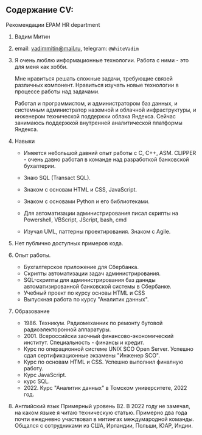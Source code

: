 ## Содержание CV:
Рекомендации EPAM HR department 
1. Вадим Митин
2. email: vadimmitin@mail.ru, telegram: `@WhiteVadim`
3. Я очень люблю информационные технологии. Работа с ними - это для меня как хобби.

    Мне нравиться решать сложные задачи, требующие связей различных компонент. Нравиться изучать новые технологии в процессе работы над задачами.

    Работал и программистом, и администратором баз данных, и системным администратор наземной и облачной инфраструктуры, и инженером технической поддержки облака Яндекса. Сейчас занимаюсь поддержкой внутренней аналитической платформы Яндекса.
4. Навыки
    * Имеется небольшой давний опыт работы с С, С++, ASM. CLIPPER - очень давно работал в команде над разработкой банковской бухалтерии.

    * Знаю SQL (Transact SQL).

    * Знаком с основам HTML и CSS, JavaScript.

    * Знаком с основами Python и его библиотеками. 

    * Для автоматизации администрирования писал скрипты на Powershell, VBScript, JScript, bash, cmd

    * Изучал UML, паттерны проектирования. Знаком с Agile.
5. Нет публично доступных примеров кода.
6. Опыт работы.
    * Бухгалтерское приложение для Сбербанка.
    * Скрипты автоматизации задач администрирования.
    * SQL-скрипты для администрирования баз даннды автоматизированной банковской системы в Сбербанке.
    * Учебный проект по курсу основы HTML и CSS
    * Выпускная работа по курсу "Аналитик данных".
7. Образование
    * 1986\. Техникум. Радиомеханник по ремонту бутовой радиоэлекторонной аппаратуры.
    * 2001\. Всероссийски заочный финансово-экономический институт. Специальность - финансы и кредит. 
    * Курс по операционной системе UNIX SCO Open Server. Успешно сдал сертификационные экзамены "Инженер SCO".
    * Курс по основам HTML и CSS. Успешно выполнил финалную работу.
    * Курс JavaScript.
    * курс SQL.
    * 2022\. Курс "Аналитик данных" в Томском университете, 2022 год.
8. Английский язык
    Примерный уровень B2. 
    В 2022 году не замечал, на каком языке я читаю техническую статью. Примерно два года почти ежедневно участвовал в митингах междумародной команды. Общался с сотрудниками из США, Ирландии, Польши, ЮАР, Индии.